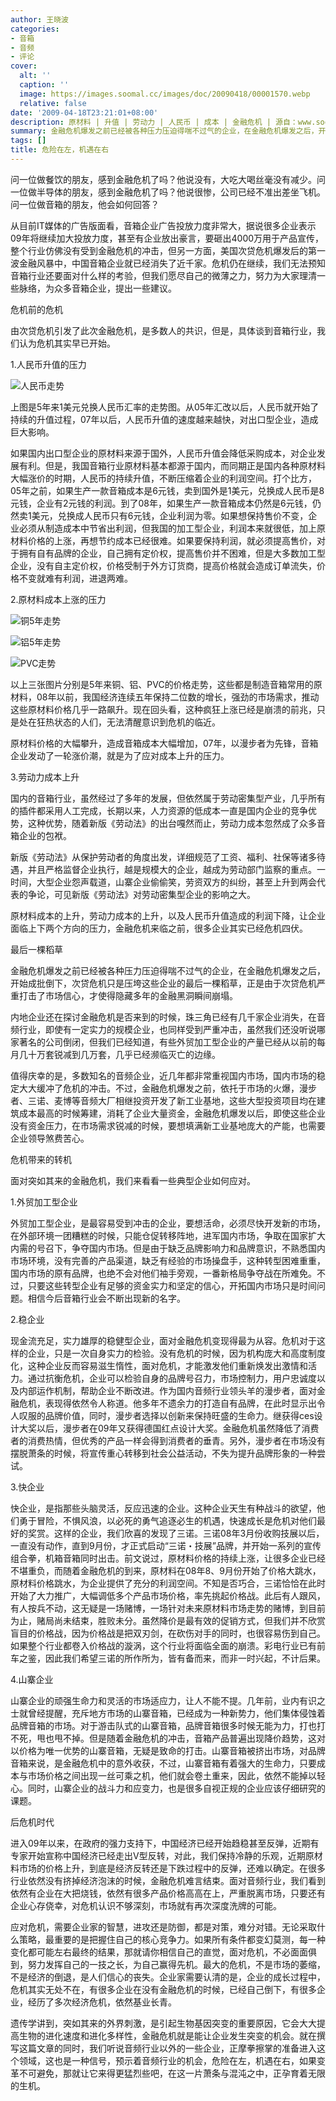 ```yaml
---
author: 王晓波
categories:
- 音箱
- 音频
- 评论
cover:
  alt: ''
  caption: ''
  image: https://images.soomal.cc/images/doc/20090418/00001570.webp
  relative: false
date: '2009-04-18T23:21:01+08:00'
description: 原材料 | 升值 | 劳动力 | 人民币 | 成本 | 金融危机 | 源自：www.soomal.com | 版权：原创 |  平均/总评分：08.89/160
summary: 金融危机爆发之前已经被各种压力压迫得喘不过气的企业，在金融危机爆发之后，开始成批倒下，次贷危机只是压垮这些企业的最后一棵稻草，正是由于次贷危机严重打击了市场信心，才使得隐藏多年的金融黑洞瞬间崩塌。内地企业还在探讨金融危机是否来到的时候，珠三角已经有几千家企业消失，在音频行业，即使有一定实力的规模企业，也同样收到严重冲击，虽然我们还没听说哪家著名的公司倒闭，但我们已经知道，有些外贸加工型企业的产量已经从以前的每月几十万套锐减到几万套，几乎已经濒临灭亡的边缘。
tags: []
title: 危险在左，机遇在右
---
```


问一位做餐饮的朋友，感到金融危机了吗？他说没有，大吃大喝丝毫没有减少。问一位做半导体的朋友，感到金融危机了吗？他说很惨，公司已经不准出差坐飞机。问一位做音箱的朋友，他会如何回答？



从目前IT媒体的广告版面看，音箱企业广告投放力度非常大，据说很多企业表示09年将继续加大投放力度，甚至有企业放出豪言，要砸出4000万用于产品宣传，整个行业仿佛没有受到金融危机的冲击，但另一方面，美国次贷危机爆发后的第一波金融风暴中，中国音箱企业就已经消失了近千家。危机仍在继续，我们无法预知音箱行业还要面对什么样的考验，但我们愿尽自己的微薄之力，努力为大家理清一些脉络，为众多音箱企业，提出一些建议。



危机前的危机



由次贷危机引发了此次金融危机，是多数人的共识，但是，具体谈到音箱行业，我们认为危机其实早已开始。



1.人民币升值的压力



![人民币走势](https://images.soomal.cc/images/doc/20090418/00001566.webp)



上图是5年来1美元兑换人民币汇率的走势图。从05年汇改以后，人民币就开始了持续的升值过程，07年以后，人民币升值的速度越来越快，对出口型企业，造成巨大影响。



如果国内出口型企业的原材料来源于国外，人民币升值会降低采购成本，对企业发展有利。但是，我国音箱行业原材料基本都源于国内，而同期正是国内各种原材料大幅涨价的时期，人民币的持续升值，不断压缩着企业的利润空间。打个比方，05年之前，如果生产一款音箱成本是6元钱，卖到国外是1美元，兑换成人民币是8元钱，企业有2元钱的利润。到了08年，如果生产一款音箱成本仍然是6元钱，仍然卖1美元，兑换成人民币只有6元钱，企业利润为零。如果想保持售价不变，企业必须从制造成本中节省出利润，但我国的加工型企业，利润本来就很低，加上原材料价格的上涨，再想节约成本已经很难。如果要保持利润，就必须提高售价，对于拥有自有品牌的企业，自己拥有定价权，提高售价并不困难，但是大多数加工型企业，没有自主定价权，价格受制于外方订货商，提高价格就会造成订单流失，价格不变就难有利润，进退两难。



2.原材料成本上涨的压力



![铜5年走势](https://images.soomal.cc/images/doc/20090418/00001567.webp)



![铝5年走势](https://images.soomal.cc/images/doc/20090418/00001568.webp)



![PVC走势](https://images.soomal.cc/images/doc/20090418/00001569.webp)



以上三张图片分别是5年来铜、铝、PVC的价格走势，这些都是制造音箱常用的原材料，08年以前，我国经济连续五年保持二位数的增长，强劲的市场需求，推动这些原材料价格几乎一路飙升。现在回头看，这种疯狂上涨已经是崩溃的前兆，只是处在狂热状态的人们，无法清醒意识到危机的临近。



原材料价格的大幅攀升，造成音箱成本大幅增加，07年，以漫步者为先锋，音箱企业发动了一轮涨价潮，就是为了应对成本上升的压力。



3.劳动力成本上升



国内的音箱行业，虽然经过了多年的发展，但依然属于劳动密集型产业，几乎所有的插件都采用人工完成，长期以来，人力资源的低成本一直是国内企业的竞争优势，这种优势，随着新版《劳动法》的出台嘎然而止，劳动力成本忽然成了众多音箱企业的包袱。



新版《劳动法》从保护劳动者的角度出发，详细规范了工资、福利、社保等诸多待遇，并且严格监督企业执行，越是规模大的企业，越成为劳动部门监察的重点。一时间，大型企业怨声载道，山寨企业偷偷笑，劳资双方的纠纷，甚至上升到两会代表的争论，可见新版《劳动法》对劳动密集型企业的影响之大。



原材料成本的上升，劳动力成本的上升，以及人民币升值造成的利润下降，让企业面临上下两个方向的压力，金融危机来临之前，很多企业其实已经危机四伏。



最后一棵稻草



金融危机爆发之前已经被各种压力压迫得喘不过气的企业，在金融危机爆发之后，开始成批倒下，次贷危机只是压垮这些企业的最后一棵稻草，正是由于次贷危机严重打击了市场信心，才使得隐藏多年的金融黑洞瞬间崩塌。



内地企业还在探讨金融危机是否来到的时候，珠三角已经有几千家企业消失，在音频行业，即使有一定实力的规模企业，也同样受到严重冲击，虽然我们还没听说哪家著名的公司倒闭，但我们已经知道，有些外贸加工型企业的产量已经从以前的每月几十万套锐减到几万套，几乎已经濒临灭亡的边缘。



值得庆幸的是，多数知名的音频企业，近几年都非常重视国内市场，国内市场的稳定大大缓冲了危机的冲击。不过，金融危机爆发之前，依托于市场的火爆，漫步者、三诺、麦博等音频大厂相继投资开发了新工业基地，这些大型投资项目均在建筑成本最高的时候筹建，消耗了企业大量资金，金融危机爆发以后，即使这些企业没有资金压力，在市场需求锐减的时候，要想填满新工业基地庞大的产能，也需要企业领导煞费苦心。



危机带来的转机



面对突如其来的金融危机，我们来看看一些典型企业如何应对。



1.外贸加工型企业



外贸加工型企业，是最容易受到冲击的企业，要想活命，必须尽快开发新的市场，在外部环境一团糟糕的时候，只能仓促转移阵地，进军国内市场，争取在国家扩大内需的号召下，争夺国内市场。但是由于缺乏品牌影响力和品牌意识，不熟悉国内市场环境，没有完善的产品渠道，缺乏有经验的市场操盘手，这种转型困难重重，国内市场的原有品牌，也绝不会对他们袖手旁观，一番新格局争夺战在所难免。不过，只要这些转型企业有足够的资金实力和坚定的信心，开拓国内市场只是时间问题。相信今后音箱行业会不断出现新的名字。



2.稳企业



现金流充足，实力雄厚的稳健型企业，面对金融危机变现得最为从容。危机对于这样的企业，只是一次自身实力的检验。没有危机的时候，因为机构庞大和高度制度化，这种企业反而容易滋生惰性，面对危机，才能激发他们重新焕发出激情和活力。通过抗衡危机，企业可以检验自身的品牌号召力，市场控制力，用户忠诚度以及内部运作机制，帮助企业不断改进。作为国内音频行业领头羊的漫步者，面对金融危机，表现得依然令人称道。他多年不遗余力的打造自有品牌，在此时显示出令人叹服的品牌价值，同时，漫步者选择以创新来保持旺盛的生命力。继获得ces设计大奖以后，漫步者在09年又获得德国红点设计大奖。金融危机虽然降低了消费者的消费热情，但优秀的产品一样会得到消费者的垂青。另外，漫步者在市场没有摆脱萧条的时候，将宣传重心转移到社会公益活动，不失为提升品牌形象的一种尝试。



3.快企业



快企业，是指那些头脑灵活，反应迅速的企业。这种企业天生有种战斗的欲望，他们勇于冒险，不惧风浪，以必死的勇气追逐必生的机遇，快速成长是危机对他们最好的奖赏。这样的企业，我们欣喜的发现了三诺。三诺08年3月份收购技展以后，一直没有动作，直到9月份，才正式启动“三诺・技展”品牌，并开始一系列的宣传组合拳，机箱音箱同时出击。前文说过，原材料价格的持续上涨，让很多企业已经不堪重负，而随着金融危机的到来，原材料在08年8、9月份开始了价格大跳水，原材料价格跳水，为企业提供了充分的利润空间。不知是否巧合，三诺恰恰在此时开始了大力推广，大幅调低多个产品市场价格，率先挑起价格战。此后有人跟风，有人按兵不动，这无疑是一场赌博，一场针对未来原材料市场走势的赌博，到目前为止，赌局尚未结束，胜败未分。虽然降价是最有效的促销方式，但我们并不欣赏盲目的价格战，因为价格战是把双刃剑，在砍伤对手的同时，也很容易伤到自己。如果整个行业都卷入价格战的漩涡，这个行业将面临全面的崩溃。彩电行业已有前车之鉴，因此我们希望三诺的所作所为，皆有备而来，而非一时兴起，不计后果。



4.山寨企业



山寨企业的顽强生命力和灵活的市场适应力，让人不能不提。几年前，业内有识之士就曾经提醒，充斥地方市场的山寨音箱，已经成为一种新势力，他们集体侵蚀着品牌音箱的市场。对于游击队式的山寨音箱，品牌音箱很多时候无能为力，打也打不死，甩也甩不掉。但是随着金融危机的冲击，音箱产品普遍出现降价趋势，这对以价格为唯一优势的山寨音箱，无疑是致命的打击。山寨音箱被挤出市场，对品牌音箱来说，是金融危机中的意外收获，不过，山寨音箱有着强大的生命力，只要成本与市场价格之间出现一丝可乘之机，他们就会卷土重来，因此，依然不能掉以轻心。同时，山寨企业的战斗力和应变力，也是很多自视正规的企业应该仔细研究的课题。



后危机时代



进入09年以来，在政府的强力支持下，中国经济已经开始趋稳甚至反弹，近期有专家开始宣称中国经济已经走出V型反转，对此，我们保持冷静的乐观，近期原材料市场的价格上升，到底是经济反转还是下跌过程中的反弹，还难以确定。在很多行业依然没有挤掉经济泡沫的时候，金融危机难言结束。面对音频行业，我们看到依然有企业在大把烧钱，依然有很多产品价格高高在上，严重脱离市场，只要还有企业心存侥幸，对危机认识不够深刻，市场就有再次深度洗牌的可能。



应对危机，需要企业家的智慧，进攻还是防御，都是对策，难分对错。无论采取什么策略，最重要的是把握住自己的核心竞争力。如果所有条件都变幻莫测，每一种变化都可能左右最终的结果，那就请你相信自己的直觉，面对危机，不必面面俱到，努力发挥自己的一技之长，为自己赢得先机。最大的危机，不是市场的萎缩，不是经济的倒退，是人们信心的丧失。企业家需要认清的是，企业的成长过程中，危机其实无处不在，有很多企业在没有金融危机的时候，已经自己倒下，有很多企业，经历了多次经济危机，依然基业长青。



遗传学讲到，突如其来的外界刺激，是引起生物基因突变的重要原因，它会大大提高生物的进化速度和进化多样性，金融危机就是能让企业发生突变的机会。就在撰写这篇文章的同时，我们听说音频行业以外的一些企业，正摩拳擦掌的准备进入这个领域，这也是一种信号，预示着音频行业的机会，危险在左，机遇在右，如果变革不可避免，那就让它来得更猛烈些吧，在这一片萧条与混沌之中，正孕育着无限的生机。